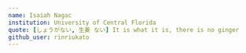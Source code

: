 ```yaml
---
name: Isaiah Nagac
institution: University of Central Florida
quote: [しょうがない, 生姜 ない] It is what it is, there is no ginger
github_user: rinriukato
---
```

